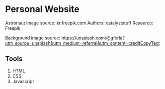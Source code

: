 # Personal Website
Astronaut image source: kr.freepik.com 
                        Authors: catalyststuff</a> Resource: Freepik

Background image source: https://unsplash.com/@gferla?utm_source=unsplash&utm_medium=referral&utm_content=creditCopyText


## Tools
1. HTML
2. CSS
3. Javascript
   
